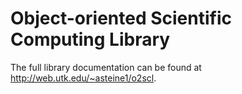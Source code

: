 <!-- 
This is the README for the github mirror of O2scl. The full library
documentation for the most recent release version is available at
http://web.utk.edu/~asteine1/o2scl. If you obtained O2scl from a
full release distribution rather than directly from the source code
repository, then the HTML documentation is in
doc/o2scl/html/index.html and the PDF documentation is in
doc/o2scl/latex/refman.pdf.
-->

Object-oriented Scientific Computing Library
============================================

The full library documentation can be found at
http://web.utk.edu/~asteine1/o2scl.


